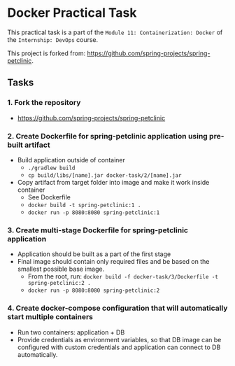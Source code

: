 # Docker Practical Task

This practical task is a part of the `Module 11: Containerization: Docker` of the `Internship: DevOps` course.

This project is forked from: https://github.com/spring-projects/spring-petclinic. 

## Tasks

### 1. Fork the repository
* https://github.com/spring-projects/spring-petclinic

### 2. Create Dockerfile for spring-petclinic application using pre-built artifact
* Build application outside of container
    * `./gradlew build`
    * `cp build/libs/[name].jar docker-task/2/[name].jar`
* Copy artifact from target folder into image and make it work inside container
    * See Dockerfile
    * `docker build -t spring-petclinic:1 .`
    * `docker run -p 8080:8080 spring-petclinic:1`

### 3. Create multi-stage Dockerfile for spring-petclinic application
* Application should be built as a part of the first stage
* Final image should contain only required files and be based on the smallest possible base image.
    * From the root, run:
    `docker build -f docker-task/3/Dockerfile -t spring-petclinic:2 .`
    * `docker run -p 8080:8080 spring-petclinic:2`

### 4. Create docker-compose configuration that will automatically start multiple containers
* Run two containers: application + DB
* Provide credentials as environment variables, so that DB image can be configured with custom credentials and application can connect to DB automatically.